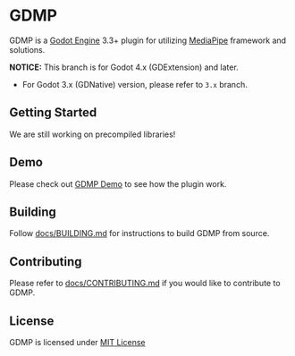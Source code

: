 # GDMP
GDMP is a [Godot Engine](https://godotengine.org) 3.3+ plugin for utilizing [MediaPipe](https://developers.google.com/mediapipe) framework and solutions.

**NOTICE:** This branch is for Godot 4.x (GDExtension) and later.

- For Godot 3.x (GDNative) version, please refer to `3.x` branch.

## Getting Started
We are still working on precompiled libraries!

## Demo
Please check out [GDMP Demo](https://github.com/j20001970/GDMP-demo) to see how the plugin work.

## Building
Follow [docs/BUILDING.md](./docs/BUILDING.md) for instructions to build GDMP from source.

## Contributing
Please refer to [docs/CONTRIBUTING.md](./docs/CONTRIBUTING.md) if you would like to contribute to GDMP.

## License
GDMP is licensed under [MIT License](./LICENSE)
